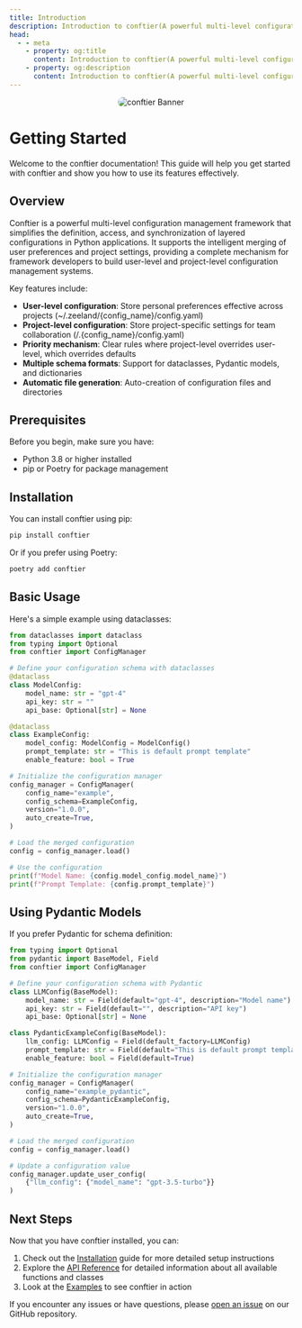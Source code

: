 ```yaml
---
title: Introduction
description: Introduction to conftier(A powerful multi-level configuration management framework)
head:
  - - meta
    - property: og:title
      content: Introduction to conftier(A powerful multi-level configuration management framework)
    - property: og:description
      content: Introduction to conftier(A powerful multi-level configuration management framework)
---
```


<p align="center">
   <img src="/banner.png" alt="conftier Banner" style="border-radius: 15px;">
</p>

# Getting Started

Welcome to the conftier documentation! This guide will help you get started with conftier and show you how to use its features effectively.

## Overview

Conftier is a powerful multi-level configuration management framework that simplifies the definition, access, and synchronization of layered configurations in Python applications. It supports the intelligent merging of user preferences and project settings, providing a complete mechanism for framework developers to build user-level and project-level configuration management systems.

Key features include:

- **User-level configuration**: Store personal preferences effective across projects (~/.zeeland/{config_name}/config.yaml)
- **Project-level configuration**: Store project-specific settings for team collaboration (/.{config_name}/config.yaml)
- **Priority mechanism**: Clear rules where project-level overrides user-level, which overrides defaults
- **Multiple schema formats**: Support for dataclasses, Pydantic models, and dictionaries
- **Automatic file generation**: Auto-creation of configuration files and directories

## Prerequisites

Before you begin, make sure you have:

- Python 3.8 or higher installed
- pip or Poetry for package management

## Installation

You can install conftier using pip:

```bash
pip install conftier
```

Or if you prefer using Poetry:

```bash
poetry add conftier
```

## Basic Usage

Here's a simple example using dataclasses:

```python
from dataclasses import dataclass
from typing import Optional
from conftier import ConfigManager

# Define your configuration schema with dataclasses
@dataclass
class ModelConfig:
    model_name: str = "gpt-4"
    api_key: str = ""
    api_base: Optional[str] = None

@dataclass
class ExampleConfig:
    model_config: ModelConfig = ModelConfig()
    prompt_template: str = "This is default prompt template"
    enable_feature: bool = True

# Initialize the configuration manager
config_manager = ConfigManager(
    config_name="example",
    config_schema=ExampleConfig,
    version="1.0.0",
    auto_create=True,
)

# Load the merged configuration
config = config_manager.load()

# Use the configuration
print(f"Model Name: {config.model_config.model_name}")
print(f"Prompt Template: {config.prompt_template}")
```

## Using Pydantic Models

If you prefer Pydantic for schema definition:

```python
from typing import Optional
from pydantic import BaseModel, Field
from conftier import ConfigManager

# Define your configuration schema with Pydantic
class LLMConfig(BaseModel):
    model_name: str = Field(default="gpt-4", description="Model name")
    api_key: str = Field(default="", description="API key")
    api_base: Optional[str] = None

class PydanticExampleConfig(BaseModel):
    llm_config: LLMConfig = Field(default_factory=LLMConfig)
    prompt_template: str = Field(default="This is default prompt template")
    enable_feature: bool = Field(default=True)

# Initialize the configuration manager
config_manager = ConfigManager(
    config_name="example_pydantic",
    config_schema=PydanticExampleConfig,
    version="1.0.0",
    auto_create=True,
)

# Load the merged configuration
config = config_manager.load()

# Update a configuration value
config_manager.update_user_config(
    {"llm_config": {"model_name": "gpt-3.5-turbo"}}
)
```

## Next Steps

Now that you have conftier installed, you can:

1. Check out the [Installation](./installation.md) guide for more detailed setup instructions
2. Explore the [API Reference](/api/) for detailed information about all available functions and classes
3. Look at the [Examples](/api/examples) to see conftier in action

If you encounter any issues or have questions, please [open an issue](https://github.com/Undertone0809/conftier/issues) on our GitHub repository.
